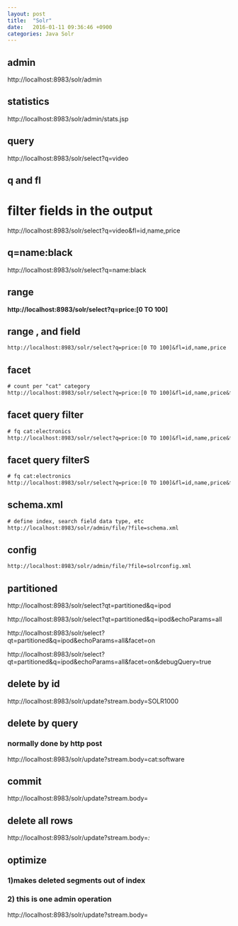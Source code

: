 ```yaml
---
layout: post
title:  "Solr"
date:   2016-01-11 09:36:46 +0900
categories: Java Solr
---
```



## admin 
http://localhost:8983/solr/admin

## statistics 
http://localhost:8983/solr/admin/stats.jsp

## query 
http://localhost:8983/solr/select?q=video

## q and fl 
# filter fields in the output
http://localhost:8983/solr/select?q=video&fl=id,name,price

## q=name:black 
http://localhost:8983/solr/select?q=name:black

## range 
**http://localhost:8983/solr/select?q=price:[0 TO 100]**

## range , and field 
```jsp 
http://localhost:8983/solr/select?q=price:[0 TO 100]&fl=id,name,price
```

## facet 
```jsp 
# count per "cat" category
http://localhost:8983/solr/select?q=price:[0 TO 100]&fl=id,name,price&facet=on&facet.field=cat
```

## facet query filter 
```jsp 
# fq cat:electronics
http://localhost:8983/solr/select?q=price:[0 TO 100]&fl=id,name,price&facet=on&facet.field=cat&fq=cat:electronics
```

## facet query filterS 
```jsp 
# fq cat:electronics 
http://localhost:8983/solr/select?q=price:[0 TO 100]&fl=id,name,price&facet=on&facet.field=cat&fq=cat:electronics&fq=cat:memor
```

## schema.xml 
```jsp 
# define index, search field data type, etc
http://localhost:8983/solr/admin/file/?file=schema.xml
```

## config 
```jsp
http://localhost:8983/solr/admin/file/?file=solrconfig.xml
```

## partitioned	
http://localhost:8983/solr/select?qt=partitioned&q=ipod

http://localhost:8983/solr/select?qt=partitioned&q=ipod&echoParams=all

http://localhost:8983/solr/select?qt=partitioned&q=ipod&echoParams=all&facet=on

http://localhost:8983/solr/select?qt=partitioned&q=ipod&echoParams=all&facet=on&debugQuery=true


## delete by id
http://localhost:8983/solr/update?stream.body=<delete><id>SOLR1000</id></delete>

## delete by query
### normally done by http post
http://localhost:8983/solr/update?stream.body=<delete><query>cat:software</query></delete>

## commit
http://localhost:8983/solr/update?stream.body=<commit/>

## delete all rows 
http://localhost:8983/solr/update?stream.body=<delete><query>*:*</query></delete>

## optimize
### 1)makes deleted segments out of index  
### 2) this is one admin operation  
http://localhost:8983/solr/update?stream.body=<optimize/>

